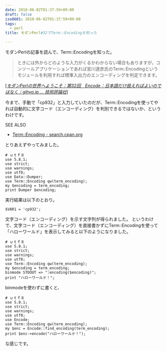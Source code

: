 ```yaml
---
date: 2010-06-02T01:37:59+09:00
draft: false
iso8601: 2010-06-02T01:37:59+09:00
tags:
  - perl
title: モダンPerl#32でTerm::Encodingを知った

---
```


<p>モダンPerlの記事を読んで、Term::Encodingを知った。</p>

<blockquote cite="http://gihyo.jp/dev/serial/01/modern-perl/0032?page=2" title="モダンPerlの世界へようこそ：第32回　Encode：日本語だけ扱えればよいのではなく｜gihyo.jp &#133; 技術評論社" class="blockquote"><p>ときには外からどのような入力がくるかわからない場合もありますが，コンソールアプリケーションであれば宮川達彦氏のTerm::Encodingというモジュールを利用すれば標準入出力のエンコーディングを判定できます。</p></blockquote>

<div class="cite">[<cite><a href="http://gihyo.jp/dev/serial/01/modern-perl/0032?page=2">モダンPerlの世界へようこそ：第32回　Encode：日本語だけ扱えればよいのではなく｜gihyo.jp &#133; 技術評論社</a></cite>]</div>

<p>今まで、手動で「cp932」と入力していたのだが、Term::Encodingを使ってやれば自動的に文字コード（エンコーディング）を判別できるではないか、というわけです。</p>

<div>
<p>SEE ALSO</p>
<ul>
<li><a href="http://search.cpan.org/dist/Term-Encoding/lib/Term/Encoding.pm">Term::Encoding - search.cpan.org</a></li>
</ul>
</div>

<p>
とりあえずやってみました。</p>

```text
# ｕｔｆ８
use 5.8.1;
use strict;
use warnings;
use utf8;
use Data::Dumper;
use Term::Encoding qw(term_encoding);
my $encoding = term_encoding;
print Dumper $encoding;
```

<p>実行結果は以下のとおり。</p>

```text
$VAR1 = 'cp932';
```

<p>文字コード（エンコーディング）を示す文字列が得られました。
というわけで、文字コード（エンコーディング）を直接書かずにTerm::Encodingを使って「ハローワールド」を表示してみると以下のようになりました。</p>

```text
# ｕｔｆ８
use 5.8.1;
use strict;
use warnings;
use utf8;
use Term::Encoding qw(term_encoding);
my $encoding = term_encoding;
binmode STDOUT => ":encoding($encoding)";
print "ハローワールド！";
```

<p>binmodeを使わずに書くと、</p>

```text
# ｕｔｆ８
use 5.8.1;
use strict;
use warnings;
use utf8;
use Encode;
use Term::Encoding qw(term_encoding);
my $enc = Encode::find_encoding(term_encoding);
print $enc->encode("ハローワールド！");
```

<p>な感じです。</p>
    	